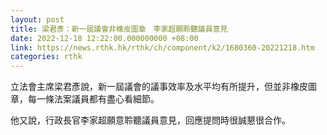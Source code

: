 ```yaml
---
layout: post
title: 梁君彥：新一屆議會非橡皮圖章　李家超願聆聽議員意見
date: 2022-12-18 12:22:00.000000000 +08:00
link: https://news.rthk.hk/rthk/ch/component/k2/1680360-20221218.htm
categories: rthk
---
```


立法會主席梁君彥說，新一屆議會的議事效率及水平均有所提升，但並非橡皮圖章，每一條法案議員都有盡心看細節。

他又說，行政長官李家超願意聆聽議員意見，回應提問時很誠懇很合作。
